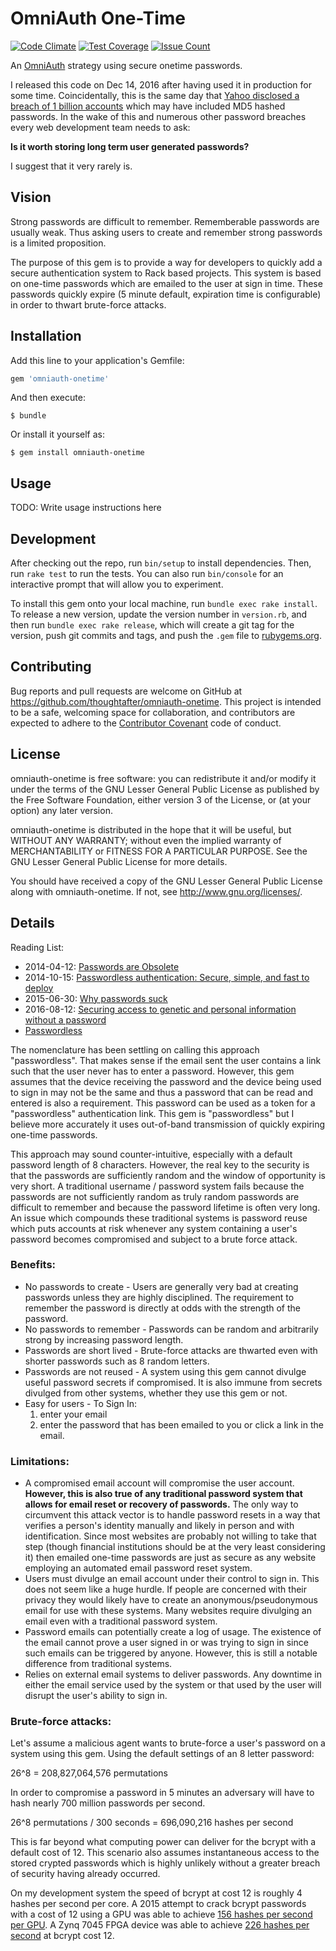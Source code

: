# OmniAuth One-Time

[![Code Climate](https://codeclimate.com/github/thoughtafter/omniauth-onetime/badges/gpa.svg)](https://codeclimate.com/github/thoughtafter/omniauth-onetime)
[![Test Coverage](https://codeclimate.com/github/thoughtafter/omniauth-onetime/badges/coverage.svg)](https://codeclimate.com/github/thoughtafter/omniauth-onetime/coverage)
[![Issue Count](https://codeclimate.com/github/thoughtafter/omniauth-onetime/badges/issue_count.svg)](https://codeclimate.com/github/thoughtafter/omniauth-onetime)

An [OmniAuth](https://github.com/omniauth/omniauth) strategy using secure
onetime passwords.

I released this code on Dec 14, 2016 after having used it in production for some
time. Coincidentally, this is the same day that
[Yahoo disclosed a breach of 1 billion accounts](https://yahoo.tumblr.com/post/154479236569/important-security-information-for-yahoo-users)
which may have included MD5 hashed passwords. In the wake of this and numerous
other password breaches every web development team needs to ask:

**Is it worth storing long term user generated passwords?**

I suggest that it very rarely is.

## Vision

Strong passwords are difficult to remember. Rememberable passwords are usually
weak. Thus asking users to create and remember strong passwords is a limited
proposition.

The purpose of this gem is to provide a way for developers to quickly add a
secure authentication system to Rack based projects. This system is based on
one-time passwords which are emailed to the user at sign in time. These
passwords quickly expire (5 minute default, expiration time is configurable)
in order to thwart brute-force attacks.

## Installation

Add this line to your application's Gemfile:

```ruby
gem 'omniauth-onetime'
```

And then execute:

    $ bundle

Or install it yourself as:

    $ gem install omniauth-onetime

## Usage

TODO: Write usage instructions here

## Development

After checking out the repo, run `bin/setup` to install dependencies. Then, run `rake test` to run the tests. You can also run `bin/console` for an interactive prompt that will allow you to experiment.

To install this gem onto your local machine, run `bundle exec rake install`. To release a new version, update the version number in `version.rb`, and then run `bundle exec rake release`, which will create a git tag for the version, push git commits and tags, and push the `.gem` file to [rubygems.org](https://rubygems.org).

## Contributing

Bug reports and pull requests are welcome on GitHub at
https://github.com/thoughtafter/omniauth-onetime. This project is intended to be
a safe, welcoming space for collaboration, and contributors are expected to
adhere to the [Contributor Covenant](http://contributor-covenant.org) code of
conduct.

## License

omniauth-onetime is free software: you can redistribute it and/or modify
it under the terms of the GNU Lesser General Public License as published by
the Free Software Foundation, either version 3 of the License, or
(at your option) any later version.

omniauth-onetime is distributed in the hope that it will be useful,
but WITHOUT ANY WARRANTY; without even the implied warranty of
MERCHANTABILITY or FITNESS FOR A PARTICULAR PURPOSE.  See the
GNU Lesser General Public License for more details.

You should have received a copy of the GNU Lesser General Public License
along with omniauth-onetime.  If not, see <http://www.gnu.org/licenses/>.

## Details

Reading List:

* 2014-04-12: [Passwords are Obsolete](https://medium.com/@ninjudd/passwords-are-obsolete-9ed56d483eb)
* 2014-10-15: [Passwordless authentication: Secure, simple, and fast to deploy](https://hacks.mozilla.org/2014/10/passwordless-authentication-secure-simple-and-fast-to-deploy/)
* 2015-06-30: [Why passwords suck](https://medium.engineering/why-passwords-suck-d1d1f38c1bb4)
* 2016-08-12: [Securing access to genetic and personal information without a password](https://biogeniq.ca/en/articles/securing-access-to-genetic-and-personal-information-without-a-password/)
* [Passwordless](https://passwordless.net/)

The nomenclature has been settling on calling this approach "passwordless".
That makes sense if the email sent the user contains a link such that the user
never has to enter a password. However, this gem assumes that the device
receiving the password and the device being used to sign in may not be the same
and thus a password that can be read and entered is also a requirement. This
password can be used as a token for a "passwordless" authentication link. This
gem is "passwordless" but I believe more accurately it uses out-of-band
transmission of quickly expiring one-time passwords.

This approach may sound counter-intuitive, especially with a default password
length of 8 characters. However, the real key to the security is that the
passwords are sufficiently random and the window of opportunity is very short.
A traditional username / password system fails because the passwords are not
sufficiently random as truly random passwords are difficult to remember and
because the password lifetime is often very long. An issue which compounds
these traditional systems is password reuse which puts accounts at risk
whenever any system containing a user's password becomes compromised and
subject to a brute force attack.

### Benefits:

* No passwords to create - Users are generally very bad at creating passwords
unless they are highly disciplined. The requirement to remember the
password is directly at odds with the strength of the password.
* No passwords to remember - Passwords can be random and arbitrarily
strong by increasing password length.
* Passwords are short lived - Brute-force attacks are thwarted even with
shorter passwords such as 8 random letters.
* Passwords are not reused - A system using this gem cannot divulge useful
password secrets if compromised. It is also immune from secrets divulged from
other systems, whether they use this gem or not.
* Easy for users - To Sign In:
  1. enter your email
  2. enter the password that has been emailed to you or click a link in the
     email.

### Limitations:

* A compromised email account will compromise the user account. **However, this
is also true of any traditional password system that allows for email reset or
recovery of passwords.** The only way to circumvent this attack vector is to
handle password resets in a way that verifies a person's identity manually and
likely in person and with identification. Since most websites are probably not
willing to take that step (though financial institutions should be at the very
least considering it) then emailed one-time passwords are just as secure as
any website employing an automated email password reset system.
* Users must divulge an email account under their control to sign in. This does
not seem like a huge hurdle. If people are concerned with their privacy they
would likely have to create an anonymous/pseudonymous email for use with these
systems. Many websites require divulging an email even with a traditional
password system.
* Password emails can potentially create a log of usage. The existence of the
email cannot prove a user signed in or was trying to sign in since such emails
can be triggered by anyone. However, this is still a notable difference from
traditional systems.
* Relies on external email systems to deliver passwords. Any downtime in either
the email service used by the system or that used by the user will disrupt the
user's ability to sign in.

### Brute-force attacks:

Let's assume a malicious agent wants to brute-force a user's password on a
system using this gem. Using the default settings of an 8 letter password:

26^8 = 208,827,064,576 permutations

In order to compromise a password in 5 minutes an adversary will have to
hash nearly 700 million passwords per second.

26^8 permutations / 300 seconds = 696,090,216 hashes per second

This is far beyond what computing power can deliver for the bcrypt with a
default cost of 12. This scenario also assumes instantaneous access to the
stored crypted passwords which is highly unlikely without a greater breach of
security having already occurred.

On my development system the speed of bcrypt at cost 12 is roughly
4 hashes per second per core. A 2015 attempt to crack bcrypt passwords with a
cost of 12 using a GPU was able to achieve
[156 hashes per second per GPU](http://www.pxdojo.net/2015/08/what-i-learned-from-cracking-4000.html "What I learned from cracking 4000 Ashley Madison passwords").
A Zynq 7045 FPGA device was able to achieve
[226 hashes per second](http://www.openwall.com/presentations/Passwords14-Energy-Efficient-Cracking/slide-50.html "Energy-efficient bcrypt cracking, slide 50")
at bcrypt cost 12.
